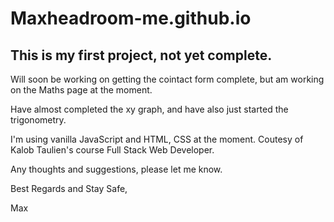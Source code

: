 # Maxheadroom-me.github.io

## This is my first project, not yet complete.

Will soon be working on getting the cointact form complete, but am working on the Maths page at the moment.

Have almost completed the xy graph, and have also just started the trigonometry. 

I'm using vanilla JavaScript and HTML, CSS at the moment. Coutesy of Kalob Taulien's course Full Stack Web Developer.

Any thoughts and suggestions, please let me know.

Best Regards and Stay Safe,

Max
